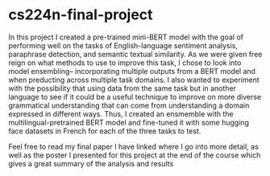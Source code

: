 # cs224n-final-project
In this project I created a pre-trained mini-BERT model with the goal of performing well on the tasks of English-language sentiment analysis, paraphrase detection, and semantic textual similarity.  As we were given free reign on what methods to use to improve this task, I chose to look into model ensembling– incorporating multiple outputs from a BERT model and when preducting across multiple task domains.  I also wanted to experiment with the possibility  that using data from the same task but in another language to see if it could be a useful technique to improve on more diverse grammatical understanding that can come from understanding a domain expressed in different ways.  Thus, I created an ensmemble with the multilingual-pretrained BERT model and fine-tuned it with some hugging face datasets in French for each of the three tasks to test.

Feel free to read my final paper I have linked where I go into more detail, as well as the poster I presented for this project at the end of the course which gives a great summary of the analysis and results
